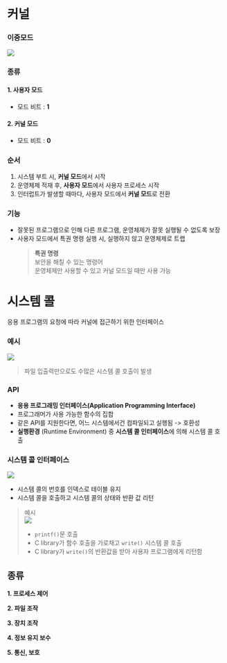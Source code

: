 # 커널
### 이중모드
![](https://i.imgur.com/PqkugQ8.png)
### 종류
#### 1. 사용자 모드
- 모드 비트 : **1**
#### 2. 커널 모드
- 모드 비트 : **0**
### 순서
1) 시스템 부트 시, **커널 모드**에서 시작
2) 운영체제 적재 후, **사용자 모드**에서 사용자 프로세스 시작
3) 인터럽트가 발생할 때마다, 사용자 모드에서 **커널 모드**로 전환
### 기능
- 잘못된 프로그램으로 인해 다른 프로그램, 운영체제가 잘못 실행될 수 없도록 보장
- 사용자 모드에서 특권 명령 실행 시, 실행하지 않고 운영체제로 트랩
	> **특권 명령** <br>
	> 보안을 해칠 수 있는 명령어 <br>
	> 운영체제만 사용할 수 있고 커널 모드일 때만 사용 가능
# 시스템 콜
응용 프로그램의 요청에 따라 커널에 접근하기 위한 인터페이스
### 예시
![](https://i.imgur.com/vO9pA7C.png)
> 파일 입출력만으로도 수많은 시스템 콜 호출이 발생
### API
- **응용 프로그래밍 인터페이스(Application Programming Interface)**
- 프로그래머가 사용 가능한 함수의 집합
- 같은 API를 지원한다면, 어느 시스템에서건 컴파일되고 실행됨 -> 호환성
- **실행환경** (Runtime Environment) 중 **시스템 콜 인터페이스**에 의해 시스템 콜 호출

### 시스템 콜 인터페이스
![](https://i.imgur.com/i1rWX9M.png)
- 시스템 콜의 번호를 인덱스로 테이블 유지
- 시스템 콜을 호출하고 시스템 콜의 상태와 반환 값 리턴
> 예시 <br>
> ![](https://i.imgur.com/ILd69Ed.png)
> - `printf()`문 호출
> - C library가 함수 호출을 가로채고 `write()` 시스템 콜 호출
> - C library가 `write()`의 반환값을 받아 사용자 프로그램에게 리턴함
## 종류
**1. 프로세스 제어**

**2. 파일 조작**

**3. 장치 조작**

**4. 정보 유지 보수**

**5. 통신, 보호**